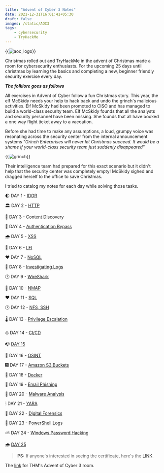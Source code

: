 ```yaml
---
title: "Advent of Cyber 3 Notes"
date: 2021-12-31T16:01:41+05:30
draft: false
images: /static/AOC3
tags:
    - cybersecurity
    - TryHackMe
---
```


{{<image src="/aoc_logo.png" alt="aoc_logo" position="left">}}

Christmas rolled out and TryHackMe in the advent of Christmas made a room for cybersecurity enthusiasts. For the upcoming 25 days until christmas by learning the basics and completing a new, beginner friendly security exercise every day. 

***The folklore goes as follows***

All exercises in Advent of Cyber follow a fun Christmas story. This year, the elf McSkidy needs your help to hack back and undo the grinch's malicious activities. Elf McSkidy had been promoted to CISO and has managed to build a world-class security team. Elf McSkidy founds that all the analysts and security personnel have been missing. She founds that all have booked a one way flight ticket away to a vaccation. 

Before she had time to make any assumptions, a loud, grumpy voice was resonating across the security center from the internal announcement systems *"Grinch Enterprises will never let Christmas succeed. It would be a shame if your world-class security team just suddenly disappeared"*

{{<image src="/grinch.gif" alt="grinch" position="center" style="border-radius: 8px;">}}

Their intelligence team had prepared for this exact scenario but it didn't help that the security center was completely empty! McSkidy sighed and dragged herself to the office to save Christmas.

I tried to catalog my notes for each day while solving those tasks. 

🌓 DAY 1 - [IDOR](https://raikaustubh.notion.site/DAY-1-IDOR-fe575044177f4aac94768a2ada0c37b8)

🏛 DAY 2 - [HTTP](https://raikaustubh.notion.site/DAY-2-HTTP-8717e6a737bc4f059ef3584bc044104c)

🧩 DAY 3 - [Content Discovery](https://raikaustubh.notion.site/DAY-3-Content-Discovery-78062873ffb241b9a0e6be105368088c)

🏦 DAY 4 - [Authentication Bypass](https://raikaustubh.notion.site/DAY-4-Authentication-Bypass-7328801912354aee8c586dbab56deb3a)

🌧 DAY 5 - [XSS](https://raikaustubh.notion.site/DAY-5-XSS-4d8021e0ffc247fbbf79d0fd10d35f3b)

💄 DAY 6 - [LFI](https://raikaustubh.notion.site/DAY-6-LFI-92f5c0f86d6e40d88786b8e1bd2899f9)

❤ DAY 7 - [NoSQL](https://raikaustubh.notion.site/DAY-7-NoSQL-c20baeedba0f44fb99838d2b255ca5fc)

📃 DAY 8 - [Investigating Logs](https://raikaustubh.notion.site/DAY-8-Investigating-Logs-4c23f85183c0402dad59c66f28398bb6)

🕓 DAY 9 - [WireShark](https://raikaustubh.notion.site/DAY-9-WireShark-9f341aa39fb543ee8ed23a5dbc5c15b1)

🚎 DAY 10 - [NMAP](https://raikaustubh.notion.site/DAY-10-NMAP-857d17c42c1b42079144dd3481848089)

❤ DAY 11 - [SQL](https://raikaustubh.notion.site/DAY-11-SQL-872b77fe8b9647328d3c46c0912af49e)

🕓 DAY 12 - [NFS, SSH](https://raikaustubh.notion.site/DAY-12-NFS-SSH-76e6947976b24faf944afee2c99a025b)

🌡 DAY 13 - [Privilege Escalation](https://raikaustubh.notion.site/DAY-13-Privilege-Escalation-6e0d00a624104f89be3b3c148658efca)

⛵ DAY 14 - [CI/CD](https://raikaustubh.notion.site/DAY-14-CI-CD-72dcdddc2d254c68a24c9005408fb0ed)

📭 [DAY 15](https://raikaustubh.notion.site/DAY-15-6b45c85588d84b17995bc8c9142aaa52)

📂 DAY 16 - [OSINT](https://raikaustubh.notion.site/DAY-16-OSINT-68b5356057364d3cb7b5b4c239d16d08)

🎆 DAY 17 - [Amazon S3 Buckets](https://raikaustubh.notion.site/DAY-17-Amazon-S3-Buckets-1f568b68c0dd473eb56f3e3c2f4ac063)

🧩 DAY 18 - [Docker](https://raikaustubh.notion.site/DAY-18-Docker-268acb8059c94d02864dfd00b8ccfac4)

🏏 DAY 19 - [Email Phishing](https://raikaustubh.notion.site/DAY-19-Email-Phishing-312cff72abc94279ac5787eb0adec02a)

🌉 DAY 20 - [Malware Analysis](https://raikaustubh.notion.site/DAY-20-Malware-Analysis-59ec8f1a7346489690472e47f4fd4aec)

🕯 DAY 21 - [YARA](https://raikaustubh.notion.site/DAY-21-YARA-bb6f5120155a4314861ea98c1399712b)

📨 DAY 22 - [Digital Forensics](https://raikaustubh.notion.site/DAY-22-Digital-Forensics-0275d80ae38c4c68bb41b3dc5ee21346)

🏒 DAY 23 - [PowerShell Logs](https://raikaustubh.notion.site/DAY-23-PowerShell-Logs-ff4d9eaf2da74cb9a97d1a79c59d189c)

⛅ DAY 24 - [Windows Password Hacking](https://raikaustubh.notion.site/DAY-24-Windows-Password-Hacking-23bfab8b086045d8b53b67672f4ad9d7)

🌧 [DAY 25](https://raikaustubh.notion.site/DAY-25-84529285a6694b2ea7515c24ed8d77da)


> **PS:** If anyone's interested in seeing the certificate, here's the [LINK](https://tryhackme-certificates.s3-eu-west-1.amazonaws.com/THM-BDH5MHFQGN.png).

The [link](https://tryhackme.com/room/adventofcyber3) for THM's Advent of Cyber 3 room.  